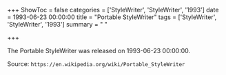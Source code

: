 +++
ShowToc = false
categories = ['StyleWriter', 'StyleWriter', '1993']
date = 1993-06-23 00:00:00
title = "Portable StyleWriter"
tags = ['StyleWriter', 'StyleWriter', '1993']
summary = " "

+++

The Portable StyleWriter was released on 1993-06-23 00:00:00.

Source: `https://en.wikipedia.org/wiki/Portable_StyleWriter`



